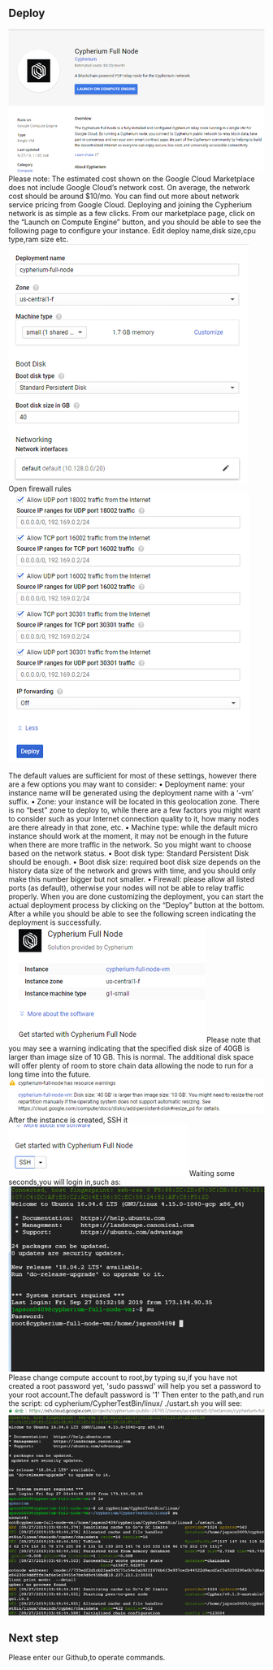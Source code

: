 ## Deploy
![](./GCP/start.png)
Please note: The estimated cost shown on the Google Cloud Marketplace does not include Google Cloud’s network cost. On average, the network cost should be around $10/mo. You can find out more about network service pricing from Google Cloud.
Deploying and joining the Cypherium network is as simple as a few clicks. From our marketplace page, click on the “Launch on Compute Engine” button, and you should be able to see the following page to configure your instance.
Edit deploy name,disk size,cpu type,ram size etc.
![](./GCP/name.png)
Open firewall rules
![](./GCP/firewall.png)

The default values are sufficient for most of these settings, however there are a few options you may want to consider:
•	Deployment name: your instance name will be generated using the deployment name with a ‘-vm’ suffix.
•	Zone: your instance will be located in this geolocation zone. There is no “best” zone to deploy to, while there are a few factors you might want to consider such as your Internet connection quality to it, how many nodes are there already
    in that zone, etc.
•	Machine type: while the default micro instance should work at the moment, it may not be enough in the future when there are more traffic in the network. So you might want to choose based on the network status.
•	Boot disk type: Standard Persistent Disk should be enough.
•	Boot disk size: required boot disk size depends on the history data size of the network and grows with time, and you should only make this number bigger but not smaller.
•	Firewall: please allow all listed ports (as default), otherwise your nodes will not be able to relay traffic properly.
When you are done customizing the deployment, you can start the actual deployment process by clicking on the “Deploy” button at the bottom. After a while you should be able to see the following screen indicating the deployment is successfully.
![](./GCP/success.png)
Please note that you may see a warning indicating that the specified disk size of 40GB is larger than image size of 10 GB. This is normal. The additional disk space will offer plenty of room to store chain data allowing the node to run for a
long time into the future.
![](./GCP/warn.png)
After the instance is created, SSH it
![](./GCP/ssh.png)
Waiting some seconds,you will login in,such as:
![](./GCP/root.png)
Please change compute account to root,by typing su,if you have not created a root password yet, 'sudo passwd' will help you set a password to your root account.The default password is '1'
Then enter to the path,and run the script:
cd cypherium/CypherTestBin/linux/
./ustart.sh
you will see:
![](./GCP/run.png)  

## Next step
Please enter our Github,to operate commands.
